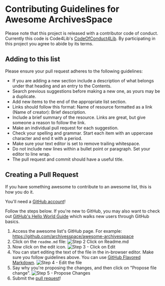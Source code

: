 # Contributing Guidelines for Awesome ArchivesSpace

Please note that this project is released with a contributor code of conduct. Currently this code is Code4Lib's [CodeOfConduct4Lib](https://github.com/code4lib/code-of-conduct/blob/master/code_of_conduct.md). By participating in this project you agree to abide by its terms.

## Adding to this list

Please ensure your pull request adheres to the following guidelines:

- If you are adding a new section include a description of what belongs under that heading and an entry to the Contents.
- Search previous suggestions before making a new one, as yours may be a duplicate.
- Add new items to the end of the appropriate list section.
- Links should follow this format: Name of resource formatted as a link (Name of creator): Brief description.
- Include a brief summary of the resource. Links are great, but give someone a reason to follow the link.
- Make an individual pull request for each suggestion.
- Check your spelling and grammar. Start each item with an uppercase character and end it with a period.
- Make sure your text editor is set to remove trailing whitespace.
- Do not include new lines within a bullet point or paragraph. Set your editor to line wrap.
- The pull request and commit should have a useful title.

## Creating a Pull Request

If you have something awesome to contribute to an awesome list, this is how you do it.

You'll need a [GitHub account](https://github.com/join)!

Follow the steps below. If you're new to GitHub, you may also want to check out [GitHub's Hello World Guide](https://guides.github.com/activities/hello-world/) which walks new users through GitHub basics.

1. Access the awesome list's GitHub page. For example: https://github.com/archivesspace/awesome-archivesspace
2. Click on the `readme.md` file: ![Step 2 Click on Readme.md](https://cloud.githubusercontent.com/assets/170270/9402920/53a7e3ea-480c-11e5-9d81-aecf64be55eb.png)
3. Now click on the edit icon. ![Step 3 - Click on Edit](https://cloud.githubusercontent.com/assets/170270/9402927/6506af22-480c-11e5-8c18-7ea823530099.png)
4. You can start editing the text of the file in the in-browser editor. Make sure you follow guidelines above. You can use [GitHub Flavored Markdown](https://help.github.com/articles/github-flavored-markdown/). ![Step 4 - Edit the file](https://cloud.githubusercontent.com/assets/170270/9402932/7301c3a0-480c-11e5-81f5-7e343b71674f.png)
5. Say why you're proposing the changes, and then click on "Propose file change". ![Step 5 - Propose Changes](https://cloud.githubusercontent.com/assets/170270/9402937/7dd0652a-480c-11e5-9138-bd14244593d5.png)
6. Submit the [pull request](https://help.github.com/articles/using-pull-requests/)!


